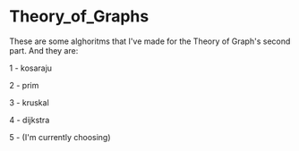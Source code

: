 # Theory_of_Graphs

These are some alghoritms that I've made for the Theory of Graph's second part.
And they are: 

1 - kosaraju

2 - prim

3 - kruskal

4 - dijkstra 

5 - (I'm currently choosing)

